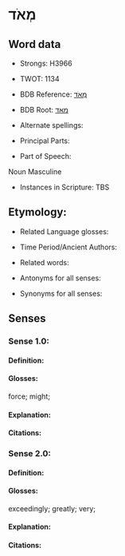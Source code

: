 # מְאֹד

<!-- Status: S2="NeedsEdits" -->
<!-- Lexica used for edits:   -->

## Word data

* Strongs: H3966

* TWOT: 1134

* BDB Reference: [מְאֹד](rc://en/bdb/dict/m.ab.ab)

* BDB Root: [מאד](rc://en/bdb/dict/m.ab.aa)

* Alternate spellings:

* Principal Parts:

* Part of Speech:

Noun Masculine

* Instances in Scripture: TBS

## Etymology:

* Related Language glosses:

* Time Period/Ancient Authors:

* Related words:

* Antonyms for all senses:

* Synonyms for all senses:

## Senses

### Sense 1.0:

#### Definition:

#### Glosses:

force; might; 

#### Explanation:

#### Citations:



### Sense 2.0:

#### Definition:

#### Glosses:

exceedingly; greatly; very; 

#### Explanation:

#### Citations:



